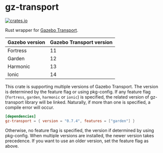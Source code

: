 # gz-transport

[![crates.io](https://img.shields.io/crates/v/gz-transport.svg)](https://crates.io/crates/gz-transport)

Rust wrapper for [Gazebo Transport](https://github.com/gazebosim/gz-transport).

| Gazebo version | Gazebo Transport version |
| -------------- | ------------------------ |
| Fortress       | 11                       |
| Garden         | 12                       |
| Harmonic       | 13                       |
| Ionic          | 14                       |

This crate is supporting multiple versions of Gazebo Transport. The version is determined by the feature flag or using pkg-config.
If any feature flag (`fortress`, `garden`, `harmonic` or `ionic`) is specified, the related version of gz-transport library will be linked. Naturally, if more than one is specified, a compile error will occur.

```toml
[dependencies]
gz-transport = { version = "0.7.4", features = ["garden"] }
```

Otherwise, no feature flag is specified, the version if determined by using pkg-config. When multiple versions are installed, the newer version takes precedence. If you want to use an older version, set the feature flag as above.
